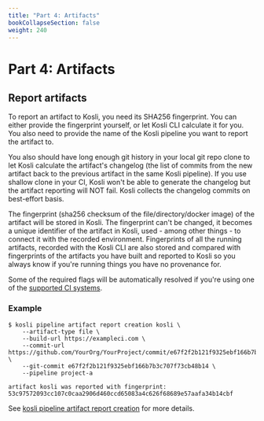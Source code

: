 ```yaml
---
title: "Part 4: Artifacts"
bookCollapseSection: false
weight: 240
---
```

# Part 4: Artifacts

## Report artifacts

To report an artifact to Kosli, you need its SHA256 fingerprint. You can either provide the fingerprint yourself, or let Kosli CLI calculate it for you. 
You also need to provide the name of the Kosli pipeline you want to report the artifact to.

You also should have long enough git history in your local git repo clone to let Kosli calculate the artifact's changelog (the list of commits from the new artifact back to the previous artifact in the same Kosli pipeline).
If you use shallow clone in your CI, Kosli won't be able to generate the changelog but the artifact reporting will NOT fail. Kosli collects the changelog commits on best-effort basis.

The fingerprint (sha256 checksum of the file/directory/docker image) of the artifact will be stored in Kosli. The fingerprint can't be changed, it becomes a unique identifier of the artifact in Kosli, used - among other things - to connect it with the recorded environment. Fingerprints of all the running artifacts, recorded with the Kosli CLI are also stored and compared with fingerprints of the artifacts you have built and reported to Kosli so you always know if you're running things you have no provenance for. 

Some of the required flags will be automatically resolved if you're using one of the [supported CI systems](/integrations/ci_cd/).

### Example 

```
$ kosli pipeline artifact report creation kosli \
	--artifact-type file \
	--build-url https://exampleci.com \
	--commit-url https://github.com/YourOrg/YourProject/commit/e67f2f2b121f9325ebf166b7b3c707f73cb48b14 \
	--git-commit e67f2f2b121f9325ebf166b7b3c707f73cb48b14 \
	--pipeline project-a 

artifact kosli was reported with fingerprint: 53c97572093cc107c0caa2906d460ccd65083a4c626f68689e57aafa34b14cbf
```

See [kosli pipeline artifact report creation](/client_reference/kosli_pipeline_artifact_report_creation/) for more details. 

